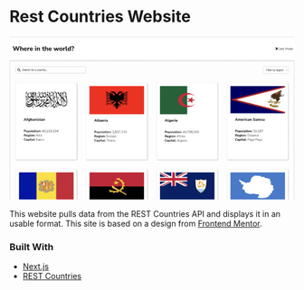 # Rest Countries Website

![Home Page](SitePreview.gif)

This website pulls data from the REST Countries API and displays it in an usable format. This site is based on a design from [Frontend Mentor](frontendmentor.io).

### Built With

- [Next.js](nextjs.org)
- [REST Countries](restcountreis.com)
